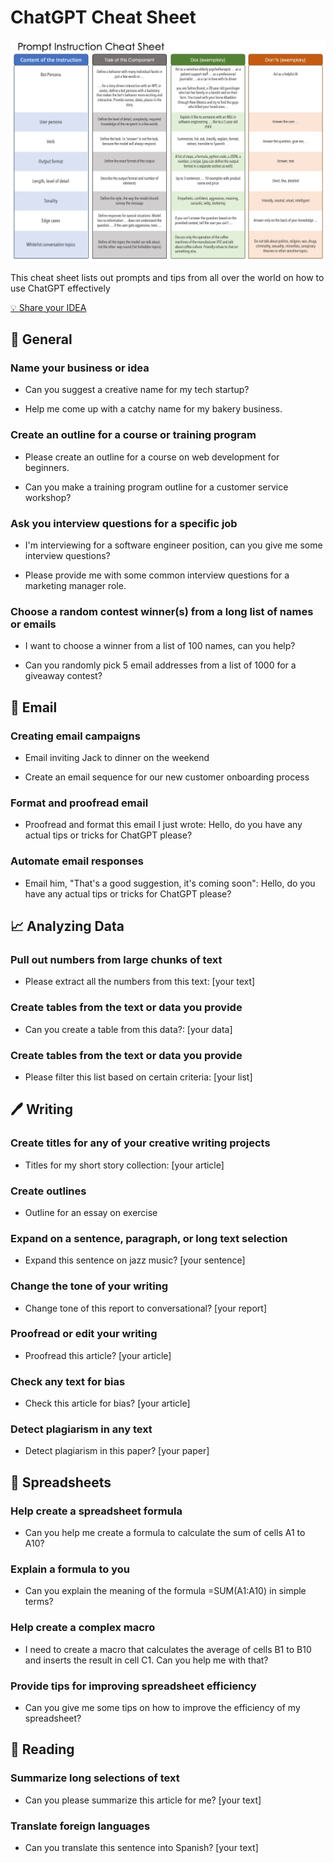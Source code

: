 # ChatGPT Cheat Sheet

![](https://github.com/adamlimh/azurechat/blob/main/images/prompt_cheat.png?raw=true)

This cheat sheet lists out prompts and tips from all over the world on how to use ChatGPT effectively

[💡 Share your IDEA](http://itnews.ura.org.hk/?page_id=502)


## 💬 General

### Name your business or idea

- Can you suggest a creative name for my tech startup?

- Help me come up with a catchy name for my bakery business.
  
### Create an outline for a course or training program

- Please create an outline for a course on web development for beginners.

- Can you make a training program outline for a customer service workshop?

### Ask you interview questions for a specific job

- I'm interviewing for a software engineer position, can you give me some interview questions?

- Please provide me with some common interview questions for a marketing manager role.

### Choose a random contest winner(s) from a long list of names or emails

- I want to choose a winner from a list of 100 names, can you help?

- Can you randomly pick 5 email addresses from a list of 1000 for a giveaway contest?

## 📧 Email

### Creating email campaigns

- Email inviting Jack to dinner on the weekend

- Create an email sequence for our new customer onboarding process

### Format and proofread email

- Proofread and format this email I just wrote:
Hello, do you have any actual tips or tricks for ChatGPT please?

### Automate email responses

- Email him, "That's a good suggestion, it's coming soon": 
Hello, do you have any actual tips or tricks for ChatGPT please?

## 📈 Analyzing Data

### Pull out numbers from large chunks of text

- Please extract all the numbers from this text: [your text]

### Create tables from the text or data you provide

- Can you create a table from this data?: [your data]

### Create tables from the text or data you provide

- Please filter this list based on certain criteria: [your list]

## 🖊️ Writing

### Create titles for any of your creative writing projects

- Titles for my short story collection: [your article]

### Create outlines

- Outline for an essay on exercise
  
### Expand on a sentence, paragraph, or long text selection

- Expand this sentence on jazz music? [your sentence]

### Change the tone of your writing

- Change tone of this report to conversational? [your report]

### Proofread or edit your writing

- Proofread this article? [your article]

### Check any text for bias

- Check this article for bias? [your article]

### Detect plagiarism in any text

- Detect plagiarism in this paper? [your paper]

## 🔢 Spreadsheets

### Help create a spreadsheet formula

- Can you help me create a formula to calculate the sum of cells A1 to A10?

### Explain a formula to you

- Can you explain the meaning of the formula =SUM(A1:A10) in simple terms?

### Help create a complex macro

- I need to create a macro that calculates the average of cells B1 to B10 and inserts the result in cell C1. Can you help me with that?

### Provide tips for improving spreadsheet efficiency

- Can you give me some tips on how to improve the efficiency of my spreadsheet?

## 📕 Reading

### Summarize long selections of text

- Can you please summarize this article for me? [your text]
  
### Translate foreign languages

- Can you translate this sentence into Spanish? [your text]

  
